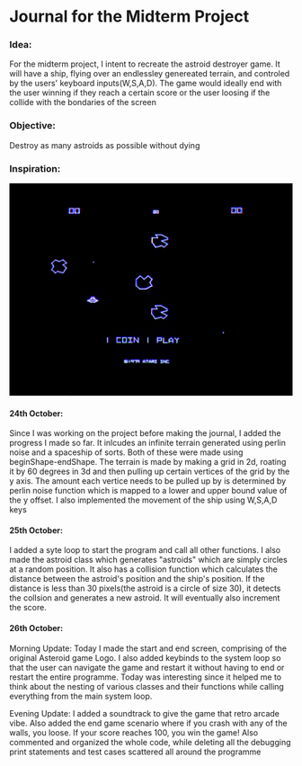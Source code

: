 # Journal for the Midterm Project

### Idea: 
For the midterm project, I intent to recreate the astroid destroyer game. It will have a ship, flying over an endlessley genereated terrain, and controled by the users' keyboard inputs(W,S,A,D). The game would ideally end with the user winning if they reach a certain score or the user loosing if the collide with the bondaries of the screen

### Objective:
Destroy as many astroids as possible without dying

### Inspiration:

![](asteroids.jpg)

#### 24th October:
Since I was working on the project before making the journal, I added the progress I made so far. It inlcudes an infinite terrain generated using perlin noise and a spaceship of sorts. Both of these were made using beginShape-endShape. The terrain is made by making a grid in 2d, roating it by 60 degrees in 3d and then pulling up certain vertices of the grid by the y axis. The amount each vertice needs to be pulled up by is determined by perlin noise function which is mapped to a lower and upper bound value of the y offset. I also implemented the movement of the ship using W,S,A,D keys


#### 25th October:
I added  a syte loop to start the program and call all other functions. I also made the astroid class which generates "astroids" which are simply circles at a random position. It also has a collision function which calculates the distance between the astroid's position and the ship's position. If the distance is less than 30 pixels(the astroid is a circle of size 30), it detects the collsion and generates a new astroid. It will eventually also increment the score.


#### 26th October:
Morning Update: Today I made the start and end screen, comprising of the original Asteroid game Logo. I also added keybinds to the system loop so that the user can navigate the game and restart it without having to end or restart the entire programme. Today was interesting since it helped me to think about the nesting of various classes and their functions while calling everything from the main system loop.

Evening Update: I added a soundtrack to give the game that retro arcade vibe. Also added the end game scenario where if you crash with any of the walls, you loose. If your score reaches 100, you win the game! Also commented and organized the whole code, while deleting all the debugging print statements and test cases scattered all around the programme
